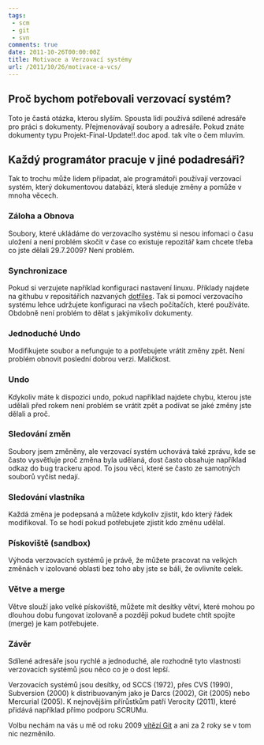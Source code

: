 ```yaml
---
tags:
 - scm
 - git
 - svn
comments: true
date: 2011-10-26T00:00:00Z
title: Motivace a Verzovací systémy
url: /2011/10/26/motivace-a-vcs/
---
```


## Proč bychom potřebovali verzovací systém?
Toto je častá otázka, kterou slyším. Spousta lidí používá sdílené adresáře pro práci s dokumenty. Přejmenovávají soubory a adresáře. Pokud znáte dokumenty typu Projekt-Final-Update!!.doc apod. tak víte o čem mluvím.

## Každý programátor pracuje v jiné podadresáři?
Tak to trochu může lidem připadat, ale programátoři používají verzovací systém, který dokumentovou databází, která sleduje změny a pomůže v mnoha věcech.

<!--more-->

### Záloha a Obnova
Soubory, které ukládáme do verzovacího systému si nesou infomaci o času uložení a není problém skočit v čase co existuje repozitář kam chcete třeba co jste dělali 29.7.2009? Není problém.

### Synchronizace
Pokud si verzujete například konfiguraci nastavení linuxu. Příklady najdete na githubu v repositářích nazvaných [dotfiles](https://github.com/search?type=Repositories&language=&q=dotfiles&repo=&langOverride=&x=16&y=29&start_value=1). Tak si pomocí verzovacího systému lehce udržujete konfiguraci na všech počítačích, které používáte. Obdobně není problém to dělat s jakýmikoliv dokumenty.

### Jednoduché Undo
Modifikujete soubor a nefunguje to a potřebujete vrátit změny zpět. Není problém obnovit poslední dobrou verzi. Maličkost.

### Undo
Kdykoliv máte k dispozici undo, pokud například najdete chybu, kterou jste udělali před rokem není problém se vrátit zpět a podívat se jaké změny jste dělali a proč.

### Sledování změn
Soubory jsem změněny, ale verzovací systém uchovává také zprávu, kde se často vysvětluje proč změna byla udělaná, dost často obsahuje například odkaz do bug trackeru apod. To jsou věci, které se často ze samotných souborů vyčíst nedají.

### Sledování vlastníka
Každá změna je podepsaná a můžete kdykoliv zjistit, kdo který řádek modifikoval. To se hodí pokud potřebujete zjistit kdo změnu udělal.

### Pískoviště (sandbox)
Výhoda verzovacích systémů je právě, že můžete pracovat na velkých změnách v izolované oblasti bez toho aby jste se báli, že ovlivníte celek.

### Větve a merge
Větve slouží jako velké pískoviště, můžete mít desítky větví, které mohou po dlouhou dobu fungovat izolovaně a později pokud budete chtít spojíte (merge) je kam potřebujete.

### Závěr
Sdílené adresáře jsou rychlé a jednoduché, ale rozhodně tyto vlastnosti verzovacích systémů jsou něco co je o dost lepší.

Verzovacích systémů jsou desítky, od SCCS (1972), přes CVS (1990), Subversion (2000) k distribuovaným jako je Darcs (2002), Git (2005) nebo Mercurial (2005). K nejnovějším přírůstkům patří Verocity (2011), které přidává například přímo podporu SCRUMu.

Volbu nechám na vás u mě od roku 2009 [vítězí Git](https://blog.prskavec.net/2009/11/proc-jsem-presel-z-mercurial-na-git/) a ani za 2 roky se v tom nic nezměnilo.
